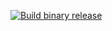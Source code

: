 [![Build binary release](https://github.com/nogibjj/week5-rust-jk499/actions/workflows/release.yml/badge.svg)](https://github.com/nogibjj/week5-rust-jk499/actions/workflows/release.yml)